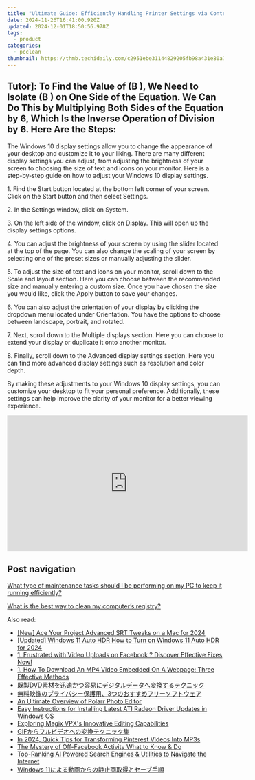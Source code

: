 ```yaml
---
title: "Ultimate Guide: Efficiently Handling Printer Settings via Control Panel - Tech Insights by YL"
date: 2024-11-26T16:41:00.920Z
updated: 2024-12-01T18:50:56.978Z
tags:
  - product
categories:
  - pcclean
thumbnail: https://thmb.techidaily.com/c2951ebe31144829205fb98a431e80a75ca2ddbe52aaeee27f66a87ef9a85b88.jpg
---
```


## Tutor]: To Find the Value of \(B \), We Need to Isolate \(B \) on One Side of the Equation. We Can Do This by Multiplying Both Sides of the Equation by 6, Which Is the Inverse Operation of Division by 6. Here Are the Steps:

The Windows 10 display settings allow you to change the appearance of your desktop and customize it to your liking. There are many different display settings you can adjust, from adjusting the brightness of your screen to choosing the size of text and icons on your monitor. Here is a step-by-step guide on how to adjust your Windows 10 display settings. 

1\. Find the Start button located at the bottom left corner of your screen. Click on the Start button and then select Settings.

2\. In the Settings window, click on System.

3\. On the left side of the window, click on Display. This will open up the display settings options. 

4\. You can adjust the brightness of your screen by using the slider located at the top of the page. You can also change the scaling of your screen by selecting one of the preset sizes or manually adjusting the slider.

5\. To adjust the size of text and icons on your monitor, scroll down to the Scale and layout section. Here you can choose between the recommended size and manually entering a custom size. Once you have chosen the size you would like, click the Apply button to save your changes.

6\. You can also adjust the orientation of your display by clicking the dropdown menu located under Orientation. You have the options to choose between landscape, portrait, and rotated.

7\. Next, scroll down to the Multiple displays section. Here you can choose to extend your display or duplicate it onto another monitor.

8\. Finally, scroll down to the Advanced display settings section. Here you can find more advanced display settings such as resolution and color depth. 

By making these adjustments to your Windows 10 display settings, you can customize your desktop to fit your personal preference. Additionally, these settings can help improve the clarity of your monitor for a better viewing experience.

<!-- affiliate ads begin -->
<iframe width="560" height="315" src="https://www.youtube.com/embed/Xa2_mFu-obA?si=_xDGF1pv-dnuaDOr" title="YouTube video player" frameborder="0" allow="accelerometer; autoplay; clipboard-write; encrypted-media; gyroscope; picture-in-picture; web-share" referrerpolicy="strict-origin-when-cross-origin" allowfullscreen></iframe>
<!-- affiliate ads end -->

## Post navigation

[What type of maintenance tasks should I be performing on my PC to keep it running efficiently?](https://tools.techidaily.com/pcclean/products/)

[What is the best way to clean my computer’s registry?](https://tools.techidaily.com/pcclean/products/)

<ins class="adsbygoogle"
     style="display:block"
     data-ad-format="autorelaxed"
     data-ad-client="ca-pub-7571918770474297"
     data-ad-slot="1223367746"></ins>

<ins class="adsbygoogle"
     style="display:block"
     data-ad-client="ca-pub-7571918770474297"
     data-ad-slot="8358498916"
     data-ad-format="auto"
     data-full-width-responsive="true"></ins>

<span class="atpl-alsoreadstyle">Also read:</span>
<div><ul>
<li><a href="https://article-knowledge.techidaily.com/new-ace-your-project-advanced-srt-tweaks-on-a-mac-for-2024/"><u>[New] Ace Your Project Advanced SRT Tweaks on a Mac for 2024</u></a></li>
<li><a href="https://fox-hovers.techidaily.com/updated-windows-11-auto-hdr-how-to-turn-on-windows-11-auto-hdr-for-2024/"><u>[Updated] Windows 11 Auto HDR How to Turn on Windows 11 Auto HDR for 2024</u></a></li>
<li><a href="https://discover-alternatives.techidaily.com/1-frustrated-with-video-uploads-on-facebook-discover-effective-fixes-now/"><u>1. Frustrated with Video Uploads on Facebook ? Discover Effective Fixes Now!</u></a></li>
<li><a href="https://discover-alternatives.techidaily.com/1-how-to-download-an-mp4-video-embedded-on-a-webpage-three-effective-methods/"><u>1. How To Download An MP4 Video Embedded On A Webpage: Three Effective Methods</u></a></li>
<li><a href="https://discover-alternatives.techidaily.com/1726027583233-dvd/"><u>既製DVD素材を迅速かつ容易にデジタルデータへ変換するテクニック</u></a></li>
<li><a href="https://discover-alternatives.techidaily.com/1726026363516-3/"><u>無料映像のプライバシー保護用、3つのおすすめフリーソフトウェア</u></a></li>
<li><a href="https://fox-cloud.techidaily.com/an-ultimate-overview-of-polarr-photo-editor/"><u>An Ultimate Overview of Polarr Photo Editor</u></a></li>
<li><a href="https://hardware-updates.techidaily.com/easy-instructions-for-installing-latest-ati-radeon-driver-updates-in-windows-os/"><u>Easy Instructions for Installing Latest ATI Radeon Driver Updates in Windows OS</u></a></li>
<li><a href="https://extra-lessons.techidaily.com/exploring-magix-vpxs-innovative-editing-capabilities/"><u>Exploring Magix VPX's Innovative Editing Capabilities</u></a></li>
<li><a href="https://discover-alternatives.techidaily.com/1726026484083-gif/"><u>GIFからフルビデオへの変換テクニック集</u></a></li>
<li><a href="https://extra-approaches.techidaily.com/in-2024-quick-tips-for-transforming-pinterest-videos-into-mp3s/"><u>In 2024, Quick Tips for Transforming Pinterest Videos Into MP3s</u></a></li>
<li><a href="https://article-posts.techidaily.com/the-mystery-of-off-facebook-activity-what-to-know-and-do/"><u>The Mystery of Off-Facebook Activity What to Know & Do</u></a></li>
<li><a href="https://tech-haven.techidaily.com/top-ranking-ai-powered-search-engines-and-utilities-to-navigate-the-internet/"><u>Top-Ranking AI Powered Search Engines & Utilities to Navigate the Internet</u></a></li>
<li><a href="https://discover-alternatives.techidaily.com/1726026369558-windows-11/"><u>Windows 11による動画からの静止画取得とセーブ手順</u></a></li>
</ul></div>

